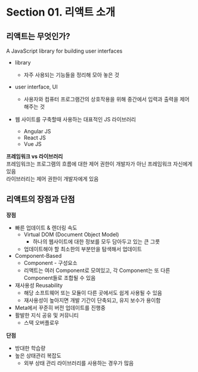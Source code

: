 # Section 01. 리액트 소개

## 리액트는 무엇인가?

A JavaScript library for building user interfaces

* library
  * 자주 사용되는 기능들을 정리해 모아 놓은 것
* user interface, UI
  * 사용자와 컴퓨터 프로그램간의 상호작용을 위해 중간에서 입력과 출력을 제어해주는 것

* 웹 사이트를 구축할때 사용하는 대표적인 JS 라이브러리
  * Angular JS
  * React JS
  * Vue JS

**프레임워크 vs 라이브러리**  
프레임워크는 프로그램의 흐름에 대한 제어 권한이 개발자가 아닌 프레임워크 자신에게 있음  
라이브러리는 제어 권한이 개발자에게 있음

## 리액트의 장점과 단점

**장점**  
* 빠른 업데이트 & 렌더링 속도
  * Virtual DOM (Document Object Model)
    * 하나의 웹사이트에 대한 정보를 모두 담아두고 있는 큰 그릇
  * 업데이트해야 할 최소한의 부분만을 탐색해서 업데이트
* Component-Based
  * Component - 구성요소
  * 리액트는 여러 Component로 모여있고, 각 Component는 또 다른 Component들로 조합될 수 있음
* 재사용성 Reusability
  * 해당 소프트웨어 또는 모듈이 다른 곳에서도 쉽게 사용될 수 있음
  * 재사용성이 높아지면 개발 기간이 단축되고, 유지 보수가 용이함
* Meta에서 꾸준히 버전 업데이트를 진행중
* 활발한 지식 공유 및 커뮤니티
  * 스택 오버플로우

**단점**  
* 방대한 학습량
* 높은 상태관리 복잡도
  * 외부 상태 관리 라이브러리를 사용하는 경우가 많음
